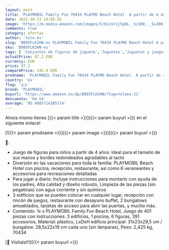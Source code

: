 ```yaml
---
layout: post
title: 'PLAYMOBIL Family Fun 70434 PLAYMO Beach Hotel  A partir de 4 años'
date: 2022-10-13 19:05:55
image: 'https://m.media-amazon.com/images/I/61cU+1j5g0L._SL500_._SL400_.jpg'
comments: true
category: ofertas
author: 'tole.es'
slug: 'B085FLK2HN-es PLAYMOBIL Family Fun 70434 PLAYMO Beach Hotel A partir de...'
sku: 'B085FLK2HN-es'
tags: [ 'Conjuntos de figuras de juguete','Juguetes','Juguetes y juegos','Muñecos y figuras','playmobil','🇪🇸', ]
actualPrice: 87.2 EUR
currency: EUR
price: 87.2
comparePrice: 245.9 EUR
prodname: 'PLAYMOBIL Family Fun 70434 PLAYMO Beach Hotel  A partir de 4 años'
country: 'es'
flag: '🇪🇸'
brand: 'PLAYMOBIL'
buyurl: 'https://www.amazon.es/dp/B085FLK2HN/?tag=tolees-21'
descuento: '64.54'
average: '95.9085714285714'
---
```


Ahora mismo tienes [{{< param title >}}]({{< param buyurl >}}) en el siguiente enlace!

[![{{< param prodname >}}]({{< param image >}})]({{< param buyurl >}})

🔎:

- Juego de figuras para niños a partir de 4 años: Ideal para el tamaño de sus manos y bordes redondeados agradables al tacto
- Diversión en las vacaciones para toda la familia: PLAYMOBIL Beach Hotel con piscina, recepción, restaurante, así como 6 veraneantes y accesorios para recreaciones detalladas
- Para jugar a diario: Incluye instrucciones para montarlo con ayuda de los padres, Alta calidad y diseño robusto, Limpieza de las piezas (sin pegatinas) con agua corriente y sin químicos
- 3 edificios que se pueden colocar en cualquier lugar, recepción con rincón de juegos, restaurante con desayuno buffet, 2 bungalows amueblados, tarjetas de acceso para abrir las puertas, y mucho más.
- Contenido: 1x x PLAYMOBIL Family Fun Beach Hotel, Juego de 401 piezas con instrucciones: 3 edificios, 1 piscina, 6 figuras, 391 accesorios, Material: plástico, LxDxH edificio principal: 31x23x29,5 cm / bungalow: 28,5x22x19 cm cada uno (sin lámparas), Peso: 2,425 kg, 70434

[🛒 Visítala!!!]({{< param buyurl >}})
